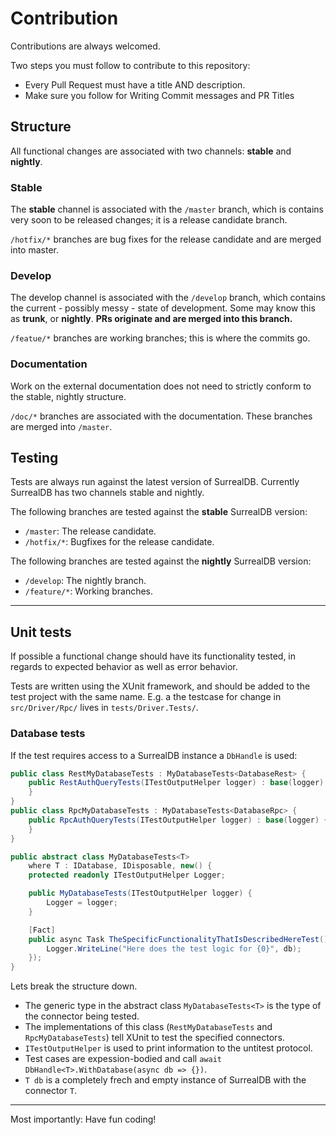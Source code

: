 # Contribution

Contributions are always welcomed.

Two steps you must follow to contribute to this repository:

- Every Pull Request must have a title AND description.
- Make sure you follow for Writing Commit messages and PR Titles

## Structure

All functional changes are associated with two channels: **stable** and **nightly**.

### Stable

The **stable** channel is associated with the `/master` branch, which is contains very soon to be released changes; it is a release candidate branch.

`/hotfix/*` branches are bug fixes for the release candidate and are merged into master.

### Develop

The develop channel is associated with the `/develop` branch, which contains the current - possibly messy - state of development. Some may know this as **trunk**, or **nightly**.
**PRs originate and are merged into this branch.**

`/featue/*` branches are working branches; this is where the commits go.

### Documentation

Work on the external documentation does not need to strictly conform to the stable, nightly structure.

`/doc/*` branches are associated with the documentation. These branches are merged into `/master`.

## Testing

Tests are always run against the latest version of SurrealDB. Currently SurrealDB has two channels stable and nightly.

The following branches are tested against the **stable** SurrealDB version:

- `/master`: The release candidate.
- `/hotfix/*`: Bugfixes for the release candidate.

The following branches are tested against the **nightly** SurrealDB version:

- `/develop`: The nightly branch.
- `/feature/*`: Working branches.

---

## Unit tests

If possible a functional change should have its functionality tested, in regards to expected behavior as well as error behavior.

Tests are written using the XUnit framework, and should be added to the test project with the same name.
E.g. a the testcase for change in `src/Driver/Rpc/` lives in `tests/Driver.Tests/`.

### Database tests

If the test requires access to a SurrealDB instance a `DbHandle` is used:

```csharp
public class RestMyDatabaseTests : MyDatabaseTests<DatabaseRest> {
	public RestAuthQueryTests(ITestOutputHelper logger) : base(logger) {
	}
}
public class RpcMyDatabaseTests : MyDatabaseTests<DatabaseRpc> {
	public RpcAuthQueryTests(ITestOutputHelper logger) : base(logger) {
	}
}

public abstract class MyDatabaseTests<T>
	where T : IDatabase, IDisposable, new() {
	protected readonly ITestOutputHelper Logger;

	public MyDatabaseTests(ITestOutputHelper logger) {
		Logger = logger;
	}

	[Fact]
	public async Task TheSpecificFunctionalityThatIsDescribedHereTest() => await DbHandle<T>.WithDatabase(async db => {
		Logger.WriteLine("Here does the test logic for {0}", db);
	});
}

```

Lets break the structure down.

- The generic type in the abstract class `MyDatabaseTests<T>` is the type of the connector being tested.
- The implementations of this class (`RestMyDatabaseTests` and `RpcMyDatabaseTests`) tell XUnit to test the specified connectors.
- `ITestOutputHelper` is used to print information to the untitest protocol.
- Test cases are expession-bodied and call `await DbHandle<T>.WithDatabase(async db => {})`.
- `T db` is a completely frech and empty instance of SurrealDB with the connector `T`.

---

Most importantly: Have fun coding!
